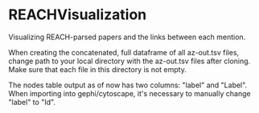 # REACHVisualization
Visualizing REACH-parsed papers and the links between each mention.

When creating the concatenated, full dataframe of all az-out.tsv files, change path to your local directory with the az-out.tsv files after cloning. Make sure that each file in this directory is not empty.

The nodes table output as of now has two columns: "label" and "Label". When importing into gephi/cytoscape, it's necessary to manually change "label" to "Id".
